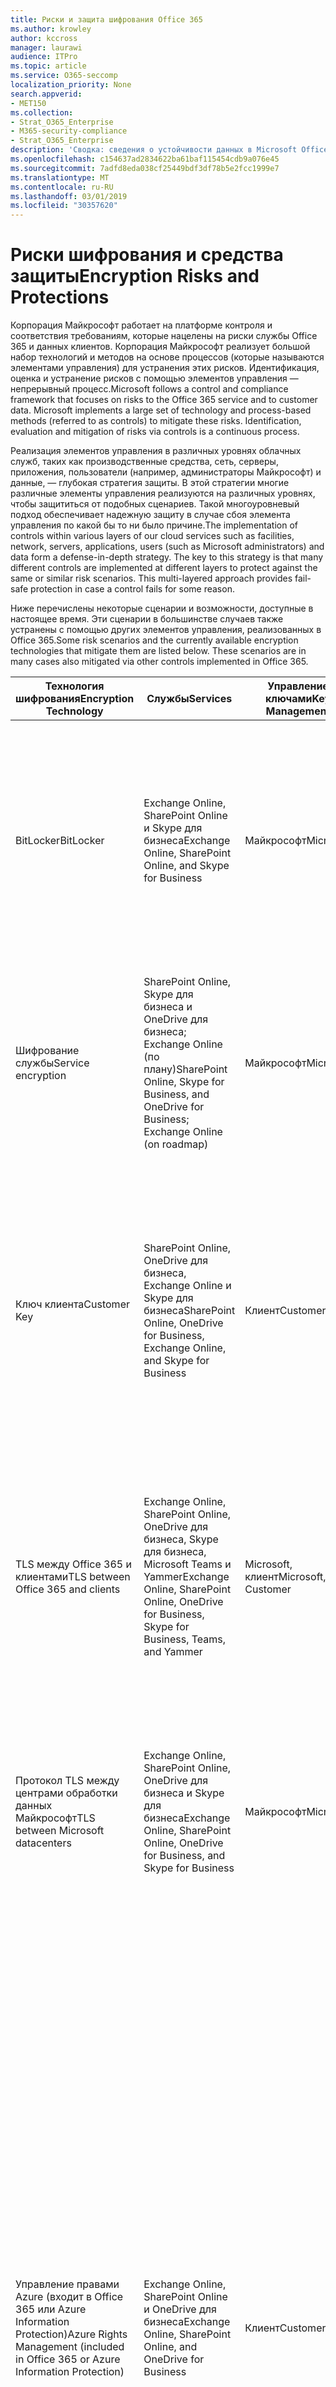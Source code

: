 ```yaml
---
title: Риски и защита шифрования Office 365
ms.author: krowley
author: kccross
manager: laurawi
audience: ITPro
ms.topic: article
ms.service: O365-seccomp
localization_priority: None
search.appverid:
- MET150
ms.collection:
- Strat_O365_Enterprise
- M365-security-compliance
- Strat_O365_Enterprise
description: 'Сводка: сведения о устойчивости данных в Microsoft Office 365.'
ms.openlocfilehash: c154637ad2834622ba61baf115454cdb9a076e45
ms.sourcegitcommit: 7adfd8eda038cf25449bdf3df78b5e2fcc1999e7
ms.translationtype: MT
ms.contentlocale: ru-RU
ms.lasthandoff: 03/01/2019
ms.locfileid: "30357620"
---
```

# <a name="encryption-risks-and-protections"></a><span data-ttu-id="d83dc-103">Риски шифрования и средства защиты</span><span class="sxs-lookup"><span data-stu-id="d83dc-103">Encryption Risks and Protections</span></span>

<span data-ttu-id="d83dc-p101">Корпорация Майкрософт работает на платформе контроля и соответствия требованиям, которые нацелены на риски службы Office 365 и данных клиентов. Корпорация Майкрософт реализует большой набор технологий и методов на основе процессов (которые называются элементами управления) для устранения этих рисков. Идентификация, оценка и устранение рисков с помощью элементов управления — непрерывный процесс.</span><span class="sxs-lookup"><span data-stu-id="d83dc-p101">Microsoft follows a control and compliance framework that focuses on risks to the Office 365 service and to customer data. Microsoft implements a large set of technology and process-based methods (referred to as controls) to mitigate these risks. Identification, evaluation and mitigation of risks via controls is a continuous process.</span></span> 

<span data-ttu-id="d83dc-p102">Реализация элементов управления в различных уровнях облачных служб, таких как производственные средства, сеть, серверы, приложения, пользователи (например, администраторы Майкрософт) и данные, — глубокая стратегия защиты. В этой стратегии многие различные элементы управления реализуются на различных уровнях, чтобы защититься от подобных сценариев. Такой многоуровневый подход обеспечивает надежную защиту в случае сбоя элемента управления по какой бы то ни было причине.</span><span class="sxs-lookup"><span data-stu-id="d83dc-p102">The implementation of controls within various layers of our cloud services such as facilities, network, servers, applications, users (such as Microsoft administrators) and data form a defense-in-depth strategy. The key to this strategy is that many different controls are implemented at different layers to protect against the same or similar risk scenarios. This multi-layered approach provides fail-safe protection in case a control fails for some reason.</span></span>

<span data-ttu-id="d83dc-p103">Ниже перечислены некоторые сценарии и возможности, доступные в настоящее время. Эти сценарии в большинстве случаев также устранены с помощью других элементов управления, реализованных в Office 365.</span><span class="sxs-lookup"><span data-stu-id="d83dc-p103">Some risk scenarios and the currently available encryption technologies that mitigate them are listed below. These scenarios are in many cases also mitigated via other controls implemented in Office 365.</span></span>

| <span data-ttu-id="d83dc-112">Технология шифрования</span><span class="sxs-lookup"><span data-stu-id="d83dc-112">Encryption Technology</span></span> | <span data-ttu-id="d83dc-113">Службы</span><span class="sxs-lookup"><span data-stu-id="d83dc-113">Services</span></span> | <span data-ttu-id="d83dc-114">Управление ключами</span><span class="sxs-lookup"><span data-stu-id="d83dc-114">Key Management</span></span> | <span data-ttu-id="d83dc-115">Сценарий риска</span><span class="sxs-lookup"><span data-stu-id="d83dc-115">Risk Scenario</span></span> | <span data-ttu-id="d83dc-116">Значение</span><span class="sxs-lookup"><span data-stu-id="d83dc-116">Value</span></span> |
|----------------------------------------------------------------------------------|--------------------------------------------------------------------------------------------------|---------------------|------------------------------------------------------------------------------------------------------------------------------------------|---------------------------------------------------------------------------------------------------------------------------------------------------------------------------------------------------------------------------------------------------------------------------------------------------------------------------------------------------------------------------------------------------------------------------------|
| <span data-ttu-id="d83dc-117">BitLocker</span><span class="sxs-lookup"><span data-stu-id="d83dc-117">BitLocker</span></span> | <span data-ttu-id="d83dc-118">Exchange Online, SharePoint Online и Skype для бизнеса</span><span class="sxs-lookup"><span data-stu-id="d83dc-118">Exchange Online, SharePoint Online, and Skype for Business</span></span> | <span data-ttu-id="d83dc-119">Майкрософт</span><span class="sxs-lookup"><span data-stu-id="d83dc-119">Microsoft</span></span> | <span data-ttu-id="d83dc-120">Диски или серверы в Office 365 украдены или некорректно перезапускаются.</span><span class="sxs-lookup"><span data-stu-id="d83dc-120">Disks or servers in Office 365 are stolen or improperly recycled.</span></span> | <span data-ttu-id="d83dc-121">BitLocker обеспечивает небезопасный подход для защиты от потери данных из-за кражи или неправильного перезапуска оборудования (сервера или диска).</span><span class="sxs-lookup"><span data-stu-id="d83dc-121">BitLocker provides a fail-safe approach to protect against loss of data due to stolen or improperly recycled hardware (server/disk).</span></span> |
| <span data-ttu-id="d83dc-122">Шифрование службы</span><span class="sxs-lookup"><span data-stu-id="d83dc-122">Service encryption</span></span> | <span data-ttu-id="d83dc-123">SharePoint Online, Skype для бизнеса и OneDrive для бизнеса; Exchange Online (по плану)</span><span class="sxs-lookup"><span data-stu-id="d83dc-123">SharePoint Online, Skype for Business, and OneDrive for Business; Exchange Online (on roadmap)</span></span> | <span data-ttu-id="d83dc-124">Майкрософт</span><span class="sxs-lookup"><span data-stu-id="d83dc-124">Microsoft</span></span> | <span data-ttu-id="d83dc-125">Внутренний или внешний хакер пытается получить доступ к отдельным файлам или данным в виде большого двоичного объекта.</span><span class="sxs-lookup"><span data-stu-id="d83dc-125">Internal or external hacker tries to access individual files/data as a blob.</span></span> | <span data-ttu-id="d83dc-p104">Зашифрованные данные невозможно расшифровать без доступа к ключам. Помогает снизить риск доступа хакеров к данным.</span><span class="sxs-lookup"><span data-stu-id="d83dc-p104">The encrypted data cannot be decrypted without access to keys. Helps to mitigate risk of a hacker accessing data.</span></span> |
| <span data-ttu-id="d83dc-128">Ключ клиента</span><span class="sxs-lookup"><span data-stu-id="d83dc-128">Customer Key</span></span> | <span data-ttu-id="d83dc-129">SharePoint Online, OneDrive для бизнеса, Exchange Online и Skype для бизнеса</span><span class="sxs-lookup"><span data-stu-id="d83dc-129">SharePoint Online, OneDrive for Business, Exchange Online, and Skype for Business</span></span> | <span data-ttu-id="d83dc-130">Клиент</span><span class="sxs-lookup"><span data-stu-id="d83dc-130">Customer</span></span> | <span data-ttu-id="d83dc-131">Н/Д (Эта функция разработана как функция соответствия требованиям, а не по снижению риска).</span><span class="sxs-lookup"><span data-stu-id="d83dc-131">N/A (This feature is designed as a compliance feature; not as a mitigation for any risk.)</span></span> | <span data-ttu-id="d83dc-132">Помогает клиентам соблюдать внутренние обязательства по обеспечению соответствия требованиям и возможность покинуть службу Office 365 и отозвать доступ Майкрософт к данным</span><span class="sxs-lookup"><span data-stu-id="d83dc-132">Helps customers meet internal regulation and compliance obligations, and the ability to leave the Office 365 service and revoke Microsoft’s access to data</span></span> |
| <span data-ttu-id="d83dc-133">TLS между Office 365 и клиентами</span><span class="sxs-lookup"><span data-stu-id="d83dc-133">TLS between Office 365 and clients</span></span> | <span data-ttu-id="d83dc-134">Exchange Online, SharePoint Online, OneDrive для бизнеса, Skype для бизнеса, Microsoft Teams и Yammer</span><span class="sxs-lookup"><span data-stu-id="d83dc-134">Exchange Online, SharePoint Online, OneDrive for Business, Skype for Business, Teams, and Yammer</span></span> | <span data-ttu-id="d83dc-135">Microsoft, клиент</span><span class="sxs-lookup"><span data-stu-id="d83dc-135">Microsoft, Customer</span></span> | <span data-ttu-id="d83dc-136">Атака "злоумышленник в середине" или другой другой способ, чтобы коснуться между Office 365 и клиентскими компьютерами через Интернет.</span><span class="sxs-lookup"><span data-stu-id="d83dc-136">Man-in-the-middle or other attack to tap the data flow between Office 365 and client computers over Internet.</span></span> | <span data-ttu-id="d83dc-137">Эта реализация предоставляет значения как для Майкрософт, так и для клиентов и гарантирует целостность данных при их перенаправлении между Office 365 и клиентом.</span><span class="sxs-lookup"><span data-stu-id="d83dc-137">This implementation provides value to both Microsoft and customers and assures data integrity as it flows between Office 365 and the client.</span></span> |
| <span data-ttu-id="d83dc-138">Протокол TLS между центрами обработки данных Майкрософт</span><span class="sxs-lookup"><span data-stu-id="d83dc-138">TLS between Microsoft datacenters</span></span> | <span data-ttu-id="d83dc-139">Exchange Online, SharePoint Online, OneDrive для бизнеса и Skype для бизнеса</span><span class="sxs-lookup"><span data-stu-id="d83dc-139">Exchange Online, SharePoint Online, OneDrive for Business, and Skype for Business</span></span> | <span data-ttu-id="d83dc-140">Майкрософт</span><span class="sxs-lookup"><span data-stu-id="d83dc-140">Microsoft</span></span> | <span data-ttu-id="d83dc-141">Атака "злоумышленник в середине" или другой атака для касания клиентского данных между серверами Office 365, расположенными в разных центрах обработки данных Майкрософт.</span><span class="sxs-lookup"><span data-stu-id="d83dc-141">Man-in-the-middle or other attack to tap the customer data flow between Office 365 servers located in different Microsoft datacenters.</span></span> | <span data-ttu-id="d83dc-142">Эта реализация — еще один способ защиты данных от атак в центрах обработки данных Майкрософт.</span><span class="sxs-lookup"><span data-stu-id="d83dc-142">This implementation is another method to protect data against attacks between Microsoft datacenters.</span></span> |
| <span data-ttu-id="d83dc-143">Управление правами Azure (входит в Office 365 или Azure Information Protection)</span><span class="sxs-lookup"><span data-stu-id="d83dc-143">Azure Rights Management (included in Office 365 or Azure Information Protection)</span></span> | <span data-ttu-id="d83dc-144">Exchange Online, SharePoint Online и OneDrive для бизнеса</span><span class="sxs-lookup"><span data-stu-id="d83dc-144">Exchange Online, SharePoint Online, and OneDrive for Business</span></span> | <span data-ttu-id="d83dc-145">Клиент</span><span class="sxs-lookup"><span data-stu-id="d83dc-145">Customer</span></span> | <span data-ttu-id="d83dc-146">Данные попадают в руки человека, у которого нет доступа к данным.</span><span class="sxs-lookup"><span data-stu-id="d83dc-146">Data falls into the hands of a person who should not have access to the data.</span></span> | <span data-ttu-id="d83dc-p105">Azure Information Protection использует Azure RMS, которая предоставляет клиентам значения с помощью шифрования, удостоверений и политик авторизации для защиты файлов и электронной почты на нескольких устройствах. Служба Azure RMS предоставляет клиентам все сообщения электронной почты из Office 365, которые отвечают определенным условиям (то есть все сообщения электронной почты по определенному адресу), могут быть автоматически зашифрованы, прежде чем они будут отправлены другому получателю.</span><span class="sxs-lookup"><span data-stu-id="d83dc-p105">Azure Information Protection uses Azure RMS which provides value to customers by using encryption, identity, and authorization policies to help secure files and email across multiple devices. Azure RMS provides value to customers where all emails originating from Office 365 that match certain criteria (i.e., all emails to a certain address) can be automatically encrypted before they get sent to another recipient.</span></span> |
| <span data-ttu-id="d83dc-149">S/MIME</span><span class="sxs-lookup"><span data-stu-id="d83dc-149">S/MIME</span></span> | <span data-ttu-id="d83dc-150">Exchange Online</span><span class="sxs-lookup"><span data-stu-id="d83dc-150">Exchange Online</span></span> | <span data-ttu-id="d83dc-151">Клиент</span><span class="sxs-lookup"><span data-stu-id="d83dc-151">Customer</span></span> | <span data-ttu-id="d83dc-152">Электронная почта попадают в руки человека, который не является предполагаемым получателем.</span><span class="sxs-lookup"><span data-stu-id="d83dc-152">Email falls into the hands of a person who is not the intended recipient.</span></span> | <span data-ttu-id="d83dc-153">S/MIME обеспечивает значение клиентам, подтверждая, что электронная почта, зашифрованная с помощью S/MIME, может быть расшифрована только прямым получателем сообщения.</span><span class="sxs-lookup"><span data-stu-id="d83dc-153">S/MIME provides value to customers by assuring that email encrypted with S/MIME can only be decrypted by the direct recipient of the email.</span></span> |
| <span data-ttu-id="d83dc-154">Шифрование сообщений Office 365</span><span class="sxs-lookup"><span data-stu-id="d83dc-154">Office 365 Message Encryption</span></span> | <span data-ttu-id="d83dc-155">Exchange Online, SharePoint Online</span><span class="sxs-lookup"><span data-stu-id="d83dc-155">Exchange Online, SharePoint Online</span></span> | <span data-ttu-id="d83dc-156">Клиент</span><span class="sxs-lookup"><span data-stu-id="d83dc-156">Customer</span></span> | <span data-ttu-id="d83dc-157">Электронная почта, включая защищенные вложения, попадает в руки человека в Office 365 или за ее пределами, которые не являются предполагаемыми получателями электронной почты.</span><span class="sxs-lookup"><span data-stu-id="d83dc-157">Email, including protected attachments, falls in hands of a person either within or outside Office 365 who is not the intended recipient of the email.</span></span> | <span data-ttu-id="d83dc-158">OME предоставляет клиентам все сообщения электронной почты из Office 365, которые отвечают определенным условиям (то есть все сообщения электронной почты по определенному адресу) автоматически шифруются, прежде чем они будут отправлены другому внутреннему или внешнему получателю.</span><span class="sxs-lookup"><span data-stu-id="d83dc-158">OME provides value to customers where all emails originating from Office 365 that match certain criteria (i.e., all emails to a certain address) are automatically encrypted before they get sent to another internal or an external recipient.</span></span> |
| <span data-ttu-id="d83dc-159">SMTP-TLS с партнерской организацией</span><span class="sxs-lookup"><span data-stu-id="d83dc-159">SMTP TLS with partner organization</span></span> | <span data-ttu-id="d83dc-160">Exchange Online</span><span class="sxs-lookup"><span data-stu-id="d83dc-160">Exchange Online</span></span> | <span data-ttu-id="d83dc-161">Клиент</span><span class="sxs-lookup"><span data-stu-id="d83dc-161">Customer</span></span> | <span data-ttu-id="d83dc-162">Сообщение перехватывается с помощью посредника или другой атаки во время передачи из клиента Office 365 в другую партнерскую организацию.</span><span class="sxs-lookup"><span data-stu-id="d83dc-162">Email is intercepted via a man-in-the-middle or other attack while in transit from an Office 365 tenant to another partner organization.</span></span> | <span data-ttu-id="d83dc-163">Этот сценарий предоставляет клиенту сведения о том, что они могут отправлять и принимать все сообщения электронной почты между клиентом Office 365 и Организацией электронной почты их партнеров в зашифрованном канале SMTP.</span><span class="sxs-lookup"><span data-stu-id="d83dc-163">This scenario provides value to the customer such that they can send/receive all emails between their Office 365 tenant and their partner’s email organization inside an encrypted SMTP channel.</span></span> |

## <a name="encryption-technologies-available-in-office-365-multi-tenant-environments"></a><span data-ttu-id="d83dc-164">Технологии шифрования, доступные в средах Office 365 с несколькими клиентами</span><span class="sxs-lookup"><span data-stu-id="d83dc-164">Encryption technologies available in Office 365 multi-tenant environments</span></span>

| <span data-ttu-id="d83dc-165">Технология шифрования</span><span class="sxs-lookup"><span data-stu-id="d83dc-165">Encryption Technology</span></span> | <span data-ttu-id="d83dc-166">Реализовано</span><span class="sxs-lookup"><span data-stu-id="d83dc-166">Implemented by</span></span> | <span data-ttu-id="d83dc-167">Алгоритм и сила обмена ключами</span><span class="sxs-lookup"><span data-stu-id="d83dc-167">Key Exchange Algorithm and Strength</span></span> | <span data-ttu-id="d83dc-168">Управление ключами \*</span><span class="sxs-lookup"><span data-stu-id="d83dc-168">Key Management\*</span></span> | <span data-ttu-id="d83dc-169">FIPS 140-2 Проверено</span><span class="sxs-lookup"><span data-stu-id="d83dc-169">FIPS 140-2 Validated</span></span> |
|----------------------------------------------------------------------------------|-------------------------|------------------------------------------------------------------------------------------------------------------------------------------------------------------------------------|--------------------------------------------------------------------------------------------------------------------------------------------------------------------------------------------------------------------------------------------------------------------------------------------------------------------------------------------------------------------------------------------------------------------------------------------------------------------------------------------------------------------------------------------------------------------------------------------------------------------------------------------------------------------------------------------------------------------------------------------------------------------------------------------------------------------------------------------------------------------------------------------------------------|-----------------------------------------------------------------------|
| <span data-ttu-id="d83dc-170">BitLocker</span><span class="sxs-lookup"><span data-stu-id="d83dc-170">BitLocker</span></span> | <span data-ttu-id="d83dc-171">Exchange Online</span><span class="sxs-lookup"><span data-stu-id="d83dc-171">Exchange Online</span></span> | <span data-ttu-id="d83dc-172">AES 128 — бит +</span><span class="sxs-lookup"><span data-stu-id="d83dc-172">AES 128-bit+</span></span> | <span data-ttu-id="d83dc-p106">Внешний ключ AES хранится в безопасном и в реестре сервера Exchange. Секретный ключ Safe — это защищенный репозиторий, для доступа к которому требуется высокоуровневое повышение прав и разрешений. Доступ можно запрашивать и утверждать только с помощью внутреннего средства, называемого защищенным хранилищем. Внешний ключ AES также хранится в доверенном платформенном модуле на сервере. Числовой пароль из 48-цифр хранится в Active Directory и защищен защищенным хранилищем.</span><span class="sxs-lookup"><span data-stu-id="d83dc-p106">AES external key is stored in a Secret Safe and in the registry of the Exchange server. The Secret Safe is a secured repository that requires high-level elevation and approvals to access. Access can be requested and approved only by using an internal tool called Lockbox. The AES external key is also stored in the Trusted Platform Module in the server. A 48-digit numerical password is stored in Active Directory and protected by Lockbox.</span></span> | <span data-ttu-id="d83dc-178">Да, для серверов, использующих AES 256 — бит \* \*.</span><span class="sxs-lookup"><span data-stu-id="d83dc-178">Yes, for servers that use AES 256-bit\*\*</span></span> |
|  | <span data-ttu-id="d83dc-179">SharePoint Online;</span><span class="sxs-lookup"><span data-stu-id="d83dc-179">SharePoint Online</span></span> | <span data-ttu-id="d83dc-180">AES 256 — бит</span><span class="sxs-lookup"><span data-stu-id="d83dc-180">AES 256-bit</span></span> | <span data-ttu-id="d83dc-p107">Внешний ключ AES хранится в безопасном секрете. Секретный ключ Safe — это защищенный репозиторий, для доступа к которому требуется высокоуровневое повышение прав и разрешений. Доступ можно запрашивать и утверждать только с помощью внутреннего средства, называемого защищенным хранилищем. Внешний ключ AES также хранится в доверенном платформенном модуле на сервере. Числовой пароль из 48-цифр хранится в Active Directory и защищен защищенным хранилищем.</span><span class="sxs-lookup"><span data-stu-id="d83dc-p107">AES external key is stored in a Secret Safe. The Secret Safe is a secured repository that requires high-level elevation and approvals to access. Access can be requested and approved only by using an internal tool called Lockbox. The AES external key is also stored in the Trusted Platform Module in the server. A 48-digit numerical password is stored in Active Directory and protected by Lockbox.</span></span> | <span data-ttu-id="d83dc-186">Да</span><span class="sxs-lookup"><span data-stu-id="d83dc-186">Yes</span></span> |
|  | <span data-ttu-id="d83dc-187">Skype для бизнеса</span><span class="sxs-lookup"><span data-stu-id="d83dc-187">Skype for Business</span></span> | <span data-ttu-id="d83dc-188">AES 256 — бит</span><span class="sxs-lookup"><span data-stu-id="d83dc-188">AES 256-bit</span></span> | <span data-ttu-id="d83dc-p108">Внешний ключ AES хранится в безопасном секрете. Секретный ключ Safe — это защищенный репозиторий, для доступа к которому требуется высокоуровневое повышение прав и разрешений. Доступ можно запрашивать и утверждать только с помощью внутреннего средства, называемого защищенным хранилищем. Внешний ключ AES также хранится в доверенном платформенном модуле на сервере. Числовой пароль из 48-цифр хранится в Active Directory и защищен защищенным хранилищем.</span><span class="sxs-lookup"><span data-stu-id="d83dc-p108">AES external key is stored in a Secret Safe. The Secret Safe is a secured repository that requires high-level elevation and approvals to access. Access can be requested and approved only by using an internal tool called Lockbox. The AES external key is also stored in the Trusted Platform Module in the server. A 48-digit numerical password is stored in Active Directory and protected by Lockbox.</span></span> | <span data-ttu-id="d83dc-194">Да</span><span class="sxs-lookup"><span data-stu-id="d83dc-194">Yes</span></span> |
| <span data-ttu-id="d83dc-195">Шифрование службы</span><span class="sxs-lookup"><span data-stu-id="d83dc-195">Service Encryption</span></span> | <span data-ttu-id="d83dc-196">SharePoint Online;</span><span class="sxs-lookup"><span data-stu-id="d83dc-196">SharePoint Online</span></span> | <span data-ttu-id="d83dc-197">AES 256 — бит</span><span class="sxs-lookup"><span data-stu-id="d83dc-197">AES 256-bit</span></span> | <span data-ttu-id="d83dc-p109">Ключи, используемые для шифрования больших двоичных объектов, хранятся в базе данных контента SharePoint Online. Базы данных контента SharePoint Online защищены элементами управления доступом к базам данных и шифрованием на REST. Шифрование выполняется с помощью TDE в базе данных SQL Azure. Эти секреты относятся к уровню обслуживания для SharePoint Online, а не на уровне клиента. Эти секреты (иногда называемые главными ключами) хранятся в отдельном безопасном репозитории, который называется хранилищем ключей. TDE обеспечивает безопасность как для активной базы данных, так и для резервных копий базы данных и журналов транзакций. Когда клиенты предоставляют дополнительный ключ, ключ клиента хранится в Azure Key Vault, а служба использует ключ для шифрования ключа клиента, который используется для шифрования ключа сайта, который затем используется для шифрования ключей уровня файлов. По сути, новая иерархия ключей представлена, когда клиент предоставляет ключ.</span><span class="sxs-lookup"><span data-stu-id="d83dc-p109">The keys used to encrypt the blobs are stored in the SharePoint Online Content Database. The SharePoint Online Content Databases is protected by database access controls and encryption at rest. Encryption is performed using TDE in Azure SQL Database. These secrets are at the service level for SharePoint Online, not at the tenant level. These secrets (sometimes referred to as the master keys) are stored in a separate secure repository called the Key Store. TDE provides security at rest for both the active database and the database backups and transaction logs. When customers provide the optional key, the customer key is stored in Azure Key Vault, and the service uses the key to encrypt a tenant key, which is used to encrypt a site key, which is then used to encrypt the file level keys. Essentially, a new key hierarchy is introduced when the customer provides a key.</span></span> | <span data-ttu-id="d83dc-206">Да</span><span class="sxs-lookup"><span data-stu-id="d83dc-206">Yes</span></span> |
|  | <span data-ttu-id="d83dc-207">Skype для бизнеса</span><span class="sxs-lookup"><span data-stu-id="d83dc-207">Skype for Business</span></span> | <span data-ttu-id="d83dc-208">AES 256 — бит</span><span class="sxs-lookup"><span data-stu-id="d83dc-208">AES 256-bit</span></span> | <span data-ttu-id="d83dc-p110">Каждая часть данных шифруется с помощью другого случайно созданного ключа 256-bit. Ключ шифрования хранится в соответствующем XML-файле метаданных, который также шифруется главным ключом для каждой конференции. Главный ключ также создается случайным образом по одному разу для каждой конференции.</span><span class="sxs-lookup"><span data-stu-id="d83dc-p110">Each piece of data is encrypted using a different randomly generated 256-bit key. The encryption key is stored in a corresponding metadata XML file which is also encrypted by a per-conference master key. The master key is also randomly generated once per conference.</span></span> | <span data-ttu-id="d83dc-212">Да</span><span class="sxs-lookup"><span data-stu-id="d83dc-212">Yes</span></span> |
|  | <span data-ttu-id="d83dc-213">Exchange Online</span><span class="sxs-lookup"><span data-stu-id="d83dc-213">Exchange Online</span></span> | <span data-ttu-id="d83dc-214">AES 256 — бит</span><span class="sxs-lookup"><span data-stu-id="d83dc-214">AES 256-bit</span></span> | <span data-ttu-id="d83dc-215">Каждый почтовый ящик шифруется с помощью политики шифрования данных, которая использует ключи шифрования, управляемые корпорацией Майкрософт (в планах) или клиентом (при использовании ключа клиента).</span><span class="sxs-lookup"><span data-stu-id="d83dc-215">Each mailbox is encrypted using a data encryption policy that uses encryption keys controlled by Microsoft (on roadmap) or by the customer (when Customer Key is used).</span></span> | <span data-ttu-id="d83dc-216">Да</span><span class="sxs-lookup"><span data-stu-id="d83dc-216">Yes</span></span> |
| <span data-ttu-id="d83dc-217">TLS между Office 365 и клиентами и партнерами</span><span class="sxs-lookup"><span data-stu-id="d83dc-217">TLS between Office 365 and clients/partners</span></span> | <span data-ttu-id="d83dc-218">Exchange Online</span><span class="sxs-lookup"><span data-stu-id="d83dc-218">Exchange Online</span></span> | [<span data-ttu-id="d83dc-219">Уступающей TLS с поддержкой нескольких комплектов шифров</span><span class="sxs-lookup"><span data-stu-id="d83dc-219">Opportunistic TLS supporting multiple cipher suites</span></span>](https://technet.microsoft.com/en-us/library/mt163898.aspx) | <span data-ttu-id="d83dc-220">Сертификат TLS для Exchange Online (outlook.office.com) — это 2048-разрядный сертификат SHA256RSA, выданный Балтимор Цибертруст root.</span><span class="sxs-lookup"><span data-stu-id="d83dc-220">The TLS certificate for Exchange Online (outlook.office.com) is a 2048-bit SHA256RSA certificate issued by Baltimore CyberTrust Root.</span></span> <br> <br> <span data-ttu-id="d83dc-221">Корневой сертификат TLS для Exchange Online — это 2048-разрядный сертификат SHA1RSA, выданный Балтимор Цибертруст root.</span><span class="sxs-lookup"><span data-stu-id="d83dc-221">The TLS root certificate for Exchange Online is a 2048-bit SHA1RSA certificate issued by Baltimore CyberTrust Root.</span></span> | <span data-ttu-id="d83dc-222">Да, при использовании протокола TLS 1,2 с 256-разрядным уровнем шифрования</span><span class="sxs-lookup"><span data-stu-id="d83dc-222">Yes, when TLS 1.2 with 256-bit cipher strength is used</span></span> |
|  | <span data-ttu-id="d83dc-223">SharePoint Online;</span><span class="sxs-lookup"><span data-stu-id="d83dc-223">SharePoint Online</span></span> | <span data-ttu-id="d83dc-224">TLS 1,2 с AES 256</span><span class="sxs-lookup"><span data-stu-id="d83dc-224">TLS 1.2 with AES 256</span></span> <br> <br> [<span data-ttu-id="d83dc-225">Шифрование данных в OneDrive для бизнеса и SharePoint Online</span><span class="sxs-lookup"><span data-stu-id="d83dc-225">Data Encryption in OneDrive for Business and SharePoint Online</span></span>](https://technet.microsoft.com/en-us/library/dn905447.aspx) | <span data-ttu-id="d83dc-226">Сертификат TLS для SharePoint Online (\*. sharepoint.com) — это 2048-разрядный сертификат SHA256RSA, выданный Балтимор Цибертруст root.</span><span class="sxs-lookup"><span data-stu-id="d83dc-226">The TLS certificate for SharePoint Online (\*.sharepoint.com) is a 2048-bit SHA256RSA certificate issued by Baltimore CyberTrust Root.</span></span> <br> <br> <span data-ttu-id="d83dc-227">Корневой сертификат TLS для SharePoint Online — это 2048-разрядный сертификат SHA1RSA, выданный Балтимор Цибертруст root.</span><span class="sxs-lookup"><span data-stu-id="d83dc-227">The TLS root certificate for SharePoint Online is a 2048-bit SHA1RSA certificate issued by Baltimore CyberTrust Root.</span></span> | <span data-ttu-id="d83dc-228">Да</span><span class="sxs-lookup"><span data-stu-id="d83dc-228">Yes</span></span> |
|  | <span data-ttu-id="d83dc-229">Skype для бизнеса</span><span class="sxs-lookup"><span data-stu-id="d83dc-229">Skype for Business</span></span> | [<span data-ttu-id="d83dc-230">TLS для сеансов обмена данными SIP и PSOM</span><span class="sxs-lookup"><span data-stu-id="d83dc-230">TLS for SIP communications and PSOM data sharing sessions</span></span>](https://support.office.com/article/Set-up-your-network-for-Skype-for-Business-Online-d21f89b0-3afc-432e-b735-036b2432fdbf) | <span data-ttu-id="d83dc-231">Сертификат TLS для Skype для бизнеса (\*. lync.com) — это 2048-разрядный сертификат SHA256RSA, выданный Балтимор Цибертруст root.</span><span class="sxs-lookup"><span data-stu-id="d83dc-231">The TLS certificate for Skype for Business (\*.lync.com) is a 2048-bit SHA256RSA certificate issued by Baltimore CyberTrust Root.</span></span> <br> <br> <span data-ttu-id="d83dc-232">Корневой сертификат TLS для Skype для бизнеса — это 2048-разрядный сертификат SHA256RSA, выданный Балтимор Цибертруст root.</span><span class="sxs-lookup"><span data-stu-id="d83dc-232">The TLS root certificate for Skype for Business is a 2048-bit SHA256RSA certificate issued by Baltimore CyberTrust Root.</span></span> | <span data-ttu-id="d83dc-233">Да</span><span class="sxs-lookup"><span data-stu-id="d83dc-233">Yes</span></span> |
|  | <span data-ttu-id="d83dc-234">Microsoft Teams</span><span class="sxs-lookup"><span data-stu-id="d83dc-234">Microsoft Teams</span></span> | <span data-ttu-id="d83dc-235">TLS 1,2 с AES 256</span><span class="sxs-lookup"><span data-stu-id="d83dc-235">TLS 1.2 with AES 256</span></span> <br> <br> [<span data-ttu-id="d83dc-236">Часто задаваемые вопросы о Microsoft Teams — Справка для администраторов</span><span class="sxs-lookup"><span data-stu-id="d83dc-236">Frequently asked questions about Microsoft Teams – Admin Help</span></span>](https://docs.microsoft.com/MicrosoftTeams/teams-overview) | <span data-ttu-id="d83dc-237">Сертификат TLS для Microsoft Teams (teams.microsoft.com, edge.skype.com) — это 2048-разрядный сертификат SHA256RSA, выпущенный Балтимор Цибертруст root.</span><span class="sxs-lookup"><span data-stu-id="d83dc-237">The TLS certificate for Microsoft Teams (teams.microsoft.com, edge.skype.com) is a 2048-bit SHA256RSA certificate issued by Baltimore CyberTrust Root.</span></span> <br> <br> <span data-ttu-id="d83dc-238">Корневой сертификат TLS для Microsoft Teams — это 2048-разрядный сертификат SHA256RSA, выданный Балтимор Цибертруст root.</span><span class="sxs-lookup"><span data-stu-id="d83dc-238">The TLS root certificate for Microsoft Teams is a 2048-bit SHA256RSA certificate issued by Baltimore CyberTrust Root.</span></span> | <span data-ttu-id="d83dc-239">Да</span><span class="sxs-lookup"><span data-stu-id="d83dc-239">Yes</span></span> |
| <span data-ttu-id="d83dc-240">Протокол TLS между центрами обработки данных Майкрософт</span><span class="sxs-lookup"><span data-stu-id="d83dc-240">TLS between Microsoft datacenters</span></span> | <span data-ttu-id="d83dc-241">Все службы Office 365</span><span class="sxs-lookup"><span data-stu-id="d83dc-241">All Office 365 services</span></span> | <span data-ttu-id="d83dc-242">TLS 1,2 с AES 256</span><span class="sxs-lookup"><span data-stu-id="d83dc-242">TLS 1.2 with AES 256</span></span> <br> <br> <span data-ttu-id="d83dc-243">Безопасный трансПортный протокол в режиме реального времени (SRTP)</span><span class="sxs-lookup"><span data-stu-id="d83dc-243">Secure Real-time Transport Protocol (SRTP)</span></span> | <span data-ttu-id="d83dc-244">Майкрософт использует внутренний управляемый и развернутый центр сертификации для межсерверной связи между центрами обработки данных Майкрософт.</span><span class="sxs-lookup"><span data-stu-id="d83dc-244">Microsoft uses an internally managed and deployed certification authority for server-to-server communications between Microsoft datacenters.</span></span> | <span data-ttu-id="d83dc-245">Да</span><span class="sxs-lookup"><span data-stu-id="d83dc-245">Yes</span></span> |
| <span data-ttu-id="d83dc-246">Управление правами Azure (входит в Office 365 или Azure Information Protection)</span><span class="sxs-lookup"><span data-stu-id="d83dc-246">Azure Rights Management (included in Office 365 or Azure Information Protection)</span></span> | <span data-ttu-id="d83dc-247">Exchange Online</span><span class="sxs-lookup"><span data-stu-id="d83dc-247">Exchange Online</span></span> | <span data-ttu-id="d83dc-p111">Поддержка [режима шифрования 2](https://docs.microsoft.com/previous-versions/windows/it-pro/windows-server-2008-R2-and-2008/hh867439(v=ws.10)), обновленной и расширенной криптографической реализации RMS. Он поддерживает RSA 2048 для подписи и шифрования, а SHA-256 — хэш в подписи.</span><span class="sxs-lookup"><span data-stu-id="d83dc-p111">Supports [Cryptographic Mode 2](https://docs.microsoft.com/previous-versions/windows/it-pro/windows-server-2008-R2-and-2008/hh867439(v=ws.10)), an updated and enhanced RMS cryptographic implementation. It supports RSA 2048 for signature and encryption, and SHA-256 for hash in the signature.</span></span> | <span data-ttu-id="d83dc-250">[УправляетСя корпорациЕй Майкрософт](https://docs.microsoft.com/azure/information-protection/plan-implement-tenant-key).</span><span class="sxs-lookup"><span data-stu-id="d83dc-250">[Managed by Microsoft](https://docs.microsoft.com/azure/information-protection/plan-implement-tenant-key).</span></span> | <span data-ttu-id="d83dc-251">Да</span><span class="sxs-lookup"><span data-stu-id="d83dc-251">Yes</span></span> |
|  | <span data-ttu-id="d83dc-252">SharePoint Online</span><span class="sxs-lookup"><span data-stu-id="d83dc-252">SharePoint Online</span></span> | <span data-ttu-id="d83dc-p112">Поддержка [режима шифрования 2](https://docs.microsoft.com/previous-versions/windows/it-pro/windows-server-2008-R2-and-2008/hh867439(v=ws.10)), обновленной и расширенной криптографической реализации RMS. Он поддерживает RSA 2048 для подписи и шифрования, а также SHA – 256 для подписи.</span><span class="sxs-lookup"><span data-stu-id="d83dc-p112">Supports [Cryptographic Mode 2](https://docs.microsoft.com/previous-versions/windows/it-pro/windows-server-2008-R2-and-2008/hh867439(v=ws.10)), an updated and enhanced RMS cryptographic implementation. It supports RSA 2048 for signature and encryption, and SHA-256 for signature.</span></span> | <span data-ttu-id="d83dc-255">[УправляетСя корпорациЕй Майкрософт](https://docs.microsoft.com/azure/information-protection/plan-implement-tenant-key), то есть параметром по умолчанию; также</span><span class="sxs-lookup"><span data-stu-id="d83dc-255">[Managed by Microsoft](https://docs.microsoft.com/azure/information-protection/plan-implement-tenant-key), which is the default setting; or</span></span> <br> <br> <span data-ttu-id="d83dc-p113">Управляемый пользователем, который является альтернативой для ключей, управляемых корпорацией Майкрософт. Организация, имеющая управляемую ИТ подписку на Azure, может использовать БЙОК и заносить в журнал ее использование без дополнительной платы. Для получения дополнительных сведений ознакомьтесь со статьей [внедрение собственного ключа](https://docs.microsoft.com/azure/information-protection/plan-implement-tenant-key). В этой конфигурации Салес Хсмс используются для защиты ключей. Дополнительные сведения см. в статье [Салес хсмс и Azure RMS](http://www.thales-esecurity.com/msrms/cloud).</span><span class="sxs-lookup"><span data-stu-id="d83dc-p113">Customer-managed, which is an alternative to Microsoft-managed keys. Organization that have an IT-managed Azure subscription can use BYOK and log its usage at no extra charge. For more information, see [Implementing bring your own key](https://docs.microsoft.com/azure/information-protection/plan-implement-tenant-key). In this configuration, Thales HSMs are used to protect your keys. For more information, see [Thales HSMs and Azure RMS](http://www.thales-esecurity.com/msrms/cloud).</span></span> | <span data-ttu-id="d83dc-261">Да</span><span class="sxs-lookup"><span data-stu-id="d83dc-261">Yes</span></span> |
| <span data-ttu-id="d83dc-262">S/MIME</span><span class="sxs-lookup"><span data-stu-id="d83dc-262">S/MIME</span></span> | <span data-ttu-id="d83dc-263">Exchange Online</span><span class="sxs-lookup"><span data-stu-id="d83dc-263">Exchange Online</span></span> | <span data-ttu-id="d83dc-264">Стандартный синтаксис криптографических сообщений 1,5 (PKCS #7)</span><span class="sxs-lookup"><span data-stu-id="d83dc-264">Cryptographic Message Syntax Standard 1.5 (PKCS #7)</span></span> | <span data-ttu-id="d83dc-p114">Зависит от развернутой инфраструктуры открытых ключей, управляемой клиентами. Клиент выполняет Управление ключами, а у Microsoft никогда нет доступа к закрытым ключам, используемым для подписи и расшифровки.</span><span class="sxs-lookup"><span data-stu-id="d83dc-p114">Depends on the customer-managed public key infrastructure deployed. Key management is performed by the customer, and Microsoft never has access to the private keys used for signing and decryption.</span></span> | <span data-ttu-id="d83dc-267">Да, если настроено шифрование исходящих сообщений с помощью 3DES или AES256</span><span class="sxs-lookup"><span data-stu-id="d83dc-267">Yes, when configured to encrypt outgoing messages with 3DES or AES256</span></span> |
| <span data-ttu-id="d83dc-268">Шифрование сообщений Office 365</span><span class="sxs-lookup"><span data-stu-id="d83dc-268">Office 365 Message Encryption</span></span> | <span data-ttu-id="d83dc-269">Exchange Online</span><span class="sxs-lookup"><span data-stu-id="d83dc-269">Exchange Online</span></span> | <span data-ttu-id="d83dc-270">Аналогично Azure RMS ([режим шифрования 2](https://technet.microsoft.com/en-us/library/dn569290.aspx) — RSA 2048 для подписи и шифрования и SHA-256 для подписи)</span><span class="sxs-lookup"><span data-stu-id="d83dc-270">Same as Azure RMS ([Cryptographic Mode 2](https://technet.microsoft.com/en-us/library/dn569290.aspx) - RSA 2048 for signature and encryption, and SHA-256 for signature)</span></span> | <span data-ttu-id="d83dc-p115">В качестве инфраструктуры шифрования используется Azure Information Protection. Используемый способ шифрования зависит от того, где вы получаете ключи RMS, используемые для шифрования и расшифровки сообщений.</span><span class="sxs-lookup"><span data-stu-id="d83dc-p115">Uses Azure Information Protection as its encryption infrastructure. The encryption method used depends on where you obtain the RMS keys used to encrypt and decrypt messages.</span></span> | <span data-ttu-id="d83dc-273">Да</span><span class="sxs-lookup"><span data-stu-id="d83dc-273">Yes</span></span> |
| <span data-ttu-id="d83dc-274">SMTP-TLS с партнерской организацией</span><span class="sxs-lookup"><span data-stu-id="d83dc-274">SMTP TLS with partner organization</span></span> | <span data-ttu-id="d83dc-275">Exchange Online</span><span class="sxs-lookup"><span data-stu-id="d83dc-275">Exchange Online</span></span> | <span data-ttu-id="d83dc-276">TLS 1,2 с AES 256</span><span class="sxs-lookup"><span data-stu-id="d83dc-276">TLS 1.2 with AES 256</span></span> | <span data-ttu-id="d83dc-277">Сертификат TLS для Exchange Online (outlook.office.com) — это 2048-разрядный сертификат SHA256RSA, выданный Балтимор Цибертруст root.</span><span class="sxs-lookup"><span data-stu-id="d83dc-277">The TLS certificate for Exchange Online (outlook.office.com) is a 2048-bit SHA256RSA certificate issued by Baltimore CyberTrust Root.</span></span> <br> <br> <span data-ttu-id="d83dc-278">Корневой сертификат TLS для Exchange Online — это 2048-разрядный сертификат SHA1RSA, выданный Балтимор Цибертруст root.</span><span class="sxs-lookup"><span data-stu-id="d83dc-278">The TLS root certificate for Exchange Online is a 2048-bit SHA1RSA certificate issued by Baltimore CyberTrust Root.</span></span> | <span data-ttu-id="d83dc-279">Да, при использовании протокола TLS 1,2 с 256-разрядным уровнем шифрования</span><span class="sxs-lookup"><span data-stu-id="d83dc-279">Yes, when TLS 1.2 with 256-bit cipher strength is used</span></span> |

<span data-ttu-id="d83dc-280">\**Сертификаты TLS, указанные в этой таблице, предназначены для центров обработки данных (США); центры обработки данных, отличные от США, также используют сертификаты SHA256RSA 2048 — бит.*</span><span class="sxs-lookup"><span data-stu-id="d83dc-280">\**TLS certificates referenced in this table are for US datacenters; non-US datacenters also use 2048-bit SHA256RSA certificates.*</span></span>

<span data-ttu-id="d83dc-281">\*\**Большинство серверов в среде с несколькими клиентами Exchange Online развернуто с шифрованием AES 256-bit для BitLocker. Подаются серверы, использующие протокол AES 128 бит.*</span><span class="sxs-lookup"><span data-stu-id="d83dc-281">\*\**Most servers in the Exchange Online multi-tenant environment have been deployed with AES 256-bit encryption for BitLocker. Servers using AES 128-bit are being phased out.*</span></span>

## <a name="encryption-technologies-available-in-government-cloud-community-environments"></a><span data-ttu-id="d83dc-282">Технологии шифрования, доступные в средах облачных сообществ для государственных организаций</span><span class="sxs-lookup"><span data-stu-id="d83dc-282">Encryption technologies available in Government cloud community environments</span></span>

| <span data-ttu-id="d83dc-283">Технология шифрования</span><span class="sxs-lookup"><span data-stu-id="d83dc-283">Encryption Technology</span></span> | <span data-ttu-id="d83dc-284">Реализовано</span><span class="sxs-lookup"><span data-stu-id="d83dc-284">Implemented by</span></span> | <span data-ttu-id="d83dc-285">Алгоритм и сила обмена ключами</span><span class="sxs-lookup"><span data-stu-id="d83dc-285">Key Exchange Algorithm and Strength</span></span> | <span data-ttu-id="d83dc-286">Управление ключами \*</span><span class="sxs-lookup"><span data-stu-id="d83dc-286">Key Management\*</span></span> | <span data-ttu-id="d83dc-287">FIPS 140-2 Проверено</span><span class="sxs-lookup"><span data-stu-id="d83dc-287">FIPS 140-2 Validated</span></span> |
|---------------------------------------------|--------------------------------------------------------|------------------------------------------------------------------------------------------------------------------------------------------------------------------------------------|--------------------------------------------------------------------------------------------------------------------------------------------------------------------------------------------------------------------------------------------------------------------------------------------------------------------------------------------------------------------------------------------------------------------------------------------------------------------------------------------------------------------------------------------------------------------------------------------------------------------------------------------------------------------------------------------------------------------------------------------------------------------------------------------------------------------------------------------------------------------------------------------------------------|-------------------------------------------------------------------------|
| <span data-ttu-id="d83dc-288">BitLocker</span><span class="sxs-lookup"><span data-stu-id="d83dc-288">BitLocker</span></span> | <span data-ttu-id="d83dc-289">Exchange Online</span><span class="sxs-lookup"><span data-stu-id="d83dc-289">Exchange Online</span></span> | <span data-ttu-id="d83dc-290">AES 256 — бит</span><span class="sxs-lookup"><span data-stu-id="d83dc-290">AES 256-bit</span></span> | <span data-ttu-id="d83dc-p116">Внешний ключ AES хранится в безопасном и в реестре сервера Exchange. Секретный ключ Safe — это защищенный репозиторий, для доступа к которому требуется высокоуровневое повышение прав и разрешений. Доступ можно запрашивать и утверждать только с помощью внутреннего средства, называемого защищенным хранилищем. Внешний ключ AES также хранится в доверенном платформенном модуле на сервере. Числовой пароль из 48-цифр хранится в Active Directory и защищен защищенным хранилищем.</span><span class="sxs-lookup"><span data-stu-id="d83dc-p116">AES external key is stored in a Secret Safe and in the registry of the Exchange server. The Secret Safe is a secured repository that requires high-level elevation and approvals to access. Access can be requested and approved only by using an internal tool called Lockbox. The AES external key is also stored in the Trusted Platform Module in the server. A 48-digit numerical password is stored in Active Directory and protected by Lockbox.</span></span> | <span data-ttu-id="d83dc-296">Да</span><span class="sxs-lookup"><span data-stu-id="d83dc-296">Yes</span></span> |
|  | <span data-ttu-id="d83dc-297">SharePoint Online</span><span class="sxs-lookup"><span data-stu-id="d83dc-297">SharePoint Online</span></span> | <span data-ttu-id="d83dc-298">AES 256 — бит</span><span class="sxs-lookup"><span data-stu-id="d83dc-298">AES 256-bit</span></span> | <span data-ttu-id="d83dc-p117">Внешний ключ AES хранится в безопасном секрете. Секретный ключ Safe — это защищенный репозиторий, для доступа к которому требуется высокоуровневое повышение прав и разрешений. Доступ можно запрашивать и утверждать только с помощью внутреннего средства, называемого защищенным хранилищем. Внешний ключ AES также хранится в доверенном платформенном модуле на сервере. Числовой пароль из 48-цифр хранится в Active Directory и защищен защищенным хранилищем.</span><span class="sxs-lookup"><span data-stu-id="d83dc-p117">AES external key is stored in a Secret Safe. The Secret Safe is a secured repository that requires high-level elevation and approvals to access. Access can be requested and approved only by using an internal tool called Lockbox. The AES external key is also stored in the Trusted Platform Module in the server. A 48-digit numerical password is stored in Active Directory and protected by Lockbox.</span></span> | <span data-ttu-id="d83dc-304">Да</span><span class="sxs-lookup"><span data-stu-id="d83dc-304">Yes</span></span> |
|  | <span data-ttu-id="d83dc-305">Skype для бизнеса</span><span class="sxs-lookup"><span data-stu-id="d83dc-305">Skype for Business</span></span> | <span data-ttu-id="d83dc-306">AES 256 — бит</span><span class="sxs-lookup"><span data-stu-id="d83dc-306">AES 256-bit</span></span> | <span data-ttu-id="d83dc-p118">Внешний ключ AES хранится в безопасном секрете. Секретный ключ Safe — это защищенный репозиторий, для доступа к которому требуется высокоуровневое повышение прав и разрешений. Доступ можно запрашивать и утверждать только с помощью внутреннего средства, называемого защищенным хранилищем. Внешний ключ AES также хранится в доверенном платформенном модуле на сервере. Числовой пароль из 48-цифр хранится в Active Directory и защищен защищенным хранилищем.</span><span class="sxs-lookup"><span data-stu-id="d83dc-p118">AES external key is stored in a Secret Safe. The Secret Safe is a secured repository that requires high-level elevation and approvals to access. Access can be requested and approved only by using an internal tool called Lockbox. The AES external key is also stored in the Trusted Platform Module in the server. A 48-digit numerical password is stored in Active Directory and protected by Lockbox.</span></span> | <span data-ttu-id="d83dc-312">Да</span><span class="sxs-lookup"><span data-stu-id="d83dc-312">Yes</span></span> |
| <span data-ttu-id="d83dc-313">Шифрование службы</span><span class="sxs-lookup"><span data-stu-id="d83dc-313">Service Encryption</span></span> | <span data-ttu-id="d83dc-314">SharePoint Online;</span><span class="sxs-lookup"><span data-stu-id="d83dc-314">SharePoint Online</span></span> | <span data-ttu-id="d83dc-315">AES 256 — бит</span><span class="sxs-lookup"><span data-stu-id="d83dc-315">AES 256-bit</span></span> | <span data-ttu-id="d83dc-p119">Ключи, используемые для шифрования больших двоичных объектов, хранятся в базе данных контента SharePoint Online. Базы данных контента SharePoint Online защищены элементами управления доступом к базам данных и шифрованием на REST. Шифрование выполняется с помощью TDE в базе данных SQL Azure. Эти секреты относятся к уровню обслуживания для SharePoint Online, а не на уровне клиента. Эти секреты (иногда называемые главными ключами) хранятся в отдельном безопасном репозитории, который называется хранилищем ключей. TDE обеспечивает безопасность как для активной базы данных, так и для резервных копий базы данных и журналов транзакций. Когда клиенты предоставляют дополнительный ключ, ключ клиента хранится в Azure Key Vault, а служба использует ключ для шифрования ключа клиента, который используется для шифрования ключа сайта, который затем используется для шифрования ключей уровня файлов. По сути, новая иерархия ключей представлена, когда клиент предоставляет ключ.</span><span class="sxs-lookup"><span data-stu-id="d83dc-p119">The keys used to encrypt the blobs are stored in the SharePoint Online Content Database. The SharePoint Online Content Databases is protected by database access controls and encryption at rest. Encryption is performed using TDE in Azure SQL Database. These secrets are at the service level for SharePoint Online, not at the tenant level. These secrets (sometimes referred to as the master keys) are stored in a separate secure repository called the Key Store. TDE provides security at rest for both the active database and the database backups and transaction logs. When customers provide the optional key, the Customer Key is stored in Azure Key Vault, and the service uses the key to encrypt a tenant key, which is used to encrypt a site key, which is then used to encrypt the file level keys. Essentially, a new key hierarchy is introduced when the customer provides a key.</span></span> | <span data-ttu-id="d83dc-324">Да</span><span class="sxs-lookup"><span data-stu-id="d83dc-324">Yes</span></span> |
|  | <span data-ttu-id="d83dc-325">Skype для бизнеса</span><span class="sxs-lookup"><span data-stu-id="d83dc-325">Skype for Business</span></span> | <span data-ttu-id="d83dc-326">AES 256 — бит</span><span class="sxs-lookup"><span data-stu-id="d83dc-326">AES 256-bit</span></span> | <span data-ttu-id="d83dc-p120">Каждая часть данных шифруется с помощью другого случайно созданного ключа 256-bit. Ключ шифрования хранится в соответствующем XML-файле метаданных, который также шифруется главным ключом для каждой конференции. Главный ключ также создается случайным образом по одному разу для каждой конференции.</span><span class="sxs-lookup"><span data-stu-id="d83dc-p120">Each piece of data is encrypted using a different randomly generated 256-bit key. The encryption key is stored in a corresponding metadata XML file which is also encrypted by a per-conference master key. The master key is also randomly generated once per conference.</span></span> | <span data-ttu-id="d83dc-330">Да</span><span class="sxs-lookup"><span data-stu-id="d83dc-330">Yes</span></span> |
|  | <span data-ttu-id="d83dc-331">Exchange Online</span><span class="sxs-lookup"><span data-stu-id="d83dc-331">Exchange Online</span></span> | <span data-ttu-id="d83dc-332">AES 256 — бит</span><span class="sxs-lookup"><span data-stu-id="d83dc-332">AES 256-bit</span></span> | <span data-ttu-id="d83dc-333">Каждый почтовый ящик шифруется с помощью политики шифрования данных, которая использует ключи шифрования, управляемые корпорацией Майкрософт или клиентом (при использовании ключа клиента).</span><span class="sxs-lookup"><span data-stu-id="d83dc-333">Each mailbox is encrypted using a data encryption policy that uses encryption keys controlled by Microsoft or by the customer (when Customer Key is used).</span></span> | <span data-ttu-id="d83dc-334">Да</span><span class="sxs-lookup"><span data-stu-id="d83dc-334">Yes</span></span> |
| <span data-ttu-id="d83dc-335">TLS между Office 365 и клиентами и партнерами</span><span class="sxs-lookup"><span data-stu-id="d83dc-335">TLS between Office 365 and clients/partners</span></span> | <span data-ttu-id="d83dc-336">Exchange Online</span><span class="sxs-lookup"><span data-stu-id="d83dc-336">Exchange Online</span></span> | [<span data-ttu-id="d83dc-337">Уступающей TLS с поддержкой нескольких комплектов шифров</span><span class="sxs-lookup"><span data-stu-id="d83dc-337">Opportunistic TLS supporting multiple cipher suites</span></span>](https://technet.microsoft.com/en-us/library/mt163898.aspx) | <span data-ttu-id="d83dc-338">Сертификат TLS для Exchange Online (outlook.office.com) — это 2048-разрядный сертификат SHA256RSA, выданный Балтимор Цибертруст root.</span><span class="sxs-lookup"><span data-stu-id="d83dc-338">The TLS certificate for Exchange Online (outlook.office.com) is a 2048-bit SHA256RSA certificate issued by Baltimore CyberTrust Root.</span></span> <br> <br> <span data-ttu-id="d83dc-339">Корневой сертификат TLS для Exchange Online — это 2048-разрядный сертификат SHA1RSA, выданный Балтимор Цибертруст root.</span><span class="sxs-lookup"><span data-stu-id="d83dc-339">The TLS root certificate for Exchange Online is a 2048-bit SHA1RSA certificate issued by Baltimore CyberTrust Root.</span></span> | <span data-ttu-id="d83dc-340">Да, при использовании протокола TLS 1,2 с 256-разрядным уровнем шифрования</span><span class="sxs-lookup"><span data-stu-id="d83dc-340">Yes, when TLS 1.2 with 256-bit cipher strength is used</span></span> |
|  | <span data-ttu-id="d83dc-341">SharePoint Online;</span><span class="sxs-lookup"><span data-stu-id="d83dc-341">SharePoint Online</span></span> | <span data-ttu-id="d83dc-342">TLS 1,2 с AES 256</span><span class="sxs-lookup"><span data-stu-id="d83dc-342">TLS 1.2 with AES 256</span></span> | <span data-ttu-id="d83dc-343">Сертификат TLS для SharePoint Online (\*. sharepoint.com) — это 2048-разрядный сертификат SHA256RSA, выданный Балтимор Цибертруст root.</span><span class="sxs-lookup"><span data-stu-id="d83dc-343">The TLS certificate for SharePoint Online (\*.sharepoint.com) is a 2048-bit SHA256RSA certificate issued by Baltimore CyberTrust Root.</span></span> <br> <br> <span data-ttu-id="d83dc-344">Корневой сертификат TLS для SharePoint Online — это 2048-разрядный сертификат SHA1RSA, выданный Балтимор Цибертруст root.</span><span class="sxs-lookup"><span data-stu-id="d83dc-344">The TLS root certificate for SharePoint Online is a 2048-bit SHA1RSA certificate issued by Baltimore CyberTrust Root.</span></span> | <span data-ttu-id="d83dc-345">Да</span><span class="sxs-lookup"><span data-stu-id="d83dc-345">Yes</span></span> |
|  | <span data-ttu-id="d83dc-346">Skype для бизнеса</span><span class="sxs-lookup"><span data-stu-id="d83dc-346">Skype for Business</span></span> | <span data-ttu-id="d83dc-347">TLS для сеансов обмена данными SIP и PSOM</span><span class="sxs-lookup"><span data-stu-id="d83dc-347">TLS for SIP communications and PSOM data sharing sessions</span></span> | <span data-ttu-id="d83dc-348">Сертификат TLS для Skype для бизнеса (\*. lync.com) — это 2048-разрядный сертификат SHA256RSA, выданный Балтимор Цибертруст root.</span><span class="sxs-lookup"><span data-stu-id="d83dc-348">The TLS certificate for Skype for Business (\*.lync.com) is a 2048-bit SHA256RSA certificate issued by Baltimore CyberTrust Root.</span></span> <br> <br> <span data-ttu-id="d83dc-349">Корневой сертификат TLS для Skype для бизнеса — это 2048-разрядный сертификат SHA256RSA, выданный Балтимор Цибертруст root.</span><span class="sxs-lookup"><span data-stu-id="d83dc-349">The TLS root certificate for Skype for Business is a 2048-bit SHA256RSA certificate issued by Baltimore CyberTrust Root.</span></span> | <span data-ttu-id="d83dc-350">Да</span><span class="sxs-lookup"><span data-stu-id="d83dc-350">Yes</span></span> |
|  | <span data-ttu-id="d83dc-351">Microsoft Teams</span><span class="sxs-lookup"><span data-stu-id="d83dc-351">Microsoft Teams</span></span> | [<span data-ttu-id="d83dc-352">Часто задаваемые вопросы о Microsoft Teams — Справка для администраторов</span><span class="sxs-lookup"><span data-stu-id="d83dc-352">Frequently asked questions about Microsoft Teams – Admin Help</span></span>](https://docs.microsoft.com/MicrosoftTeams/teams-overview) | <span data-ttu-id="d83dc-353">Сертификат TLS для Microsoft Teams (teams.microsoft.com; edge.skype.com) — это 2048-разрядный сертификат SHA256RSA, выпущенный Балтимор Цибертруст root.</span><span class="sxs-lookup"><span data-stu-id="d83dc-353">The TLS certificate for Microsoft Teams (teams.microsoft.com; edge.skype.com) is a 2048-bit SHA256RSA certificate issued by Baltimore CyberTrust Root.</span></span> <br> <br> <span data-ttu-id="d83dc-354">Корневой сертификат TLS для Microsoft Teams — это 2048-разрядный сертификат SHA256RSA, выданный Балтимор Цибертруст root.</span><span class="sxs-lookup"><span data-stu-id="d83dc-354">The TLS root certificate for Microsoft Teams is a 2048-bit SHA256RSA certificate issued by Baltimore CyberTrust Root.</span></span> | <span data-ttu-id="d83dc-355">Да</span><span class="sxs-lookup"><span data-stu-id="d83dc-355">Yes</span></span> |
| <span data-ttu-id="d83dc-356">Протокол TLS между центрами обработки данных Майкрософт</span><span class="sxs-lookup"><span data-stu-id="d83dc-356">TLS between Microsoft datacenters</span></span> | <span data-ttu-id="d83dc-357">Exchange Online, SharePoint Online, Skype для бизнеса</span><span class="sxs-lookup"><span data-stu-id="d83dc-357">Exchange Online, SharePoint Online, Skype for Business</span></span> | <span data-ttu-id="d83dc-358">TLS 1,2 с AES 256</span><span class="sxs-lookup"><span data-stu-id="d83dc-358">TLS 1.2 with AES 256</span></span> | <span data-ttu-id="d83dc-359">Майкрософт использует внутренний управляемый и развернутый центр сертификации для межсерверной связи между центрами обработки данных Майкрософт.</span><span class="sxs-lookup"><span data-stu-id="d83dc-359">Microsoft uses an internally managed and deployed certification authority for server-to-server communications between Microsoft datacenters.</span></span> | <span data-ttu-id="d83dc-360">Да</span><span class="sxs-lookup"><span data-stu-id="d83dc-360">Yes</span></span> |
|  |  | <span data-ttu-id="d83dc-361">Безопасный трансПортный протокол в режиме реального времени (SRTP)</span><span class="sxs-lookup"><span data-stu-id="d83dc-361">Secure Real-time Transport Protocol (SRTP)</span></span> |  |  |
| <span data-ttu-id="d83dc-362">Служба управления правами Azure</span><span class="sxs-lookup"><span data-stu-id="d83dc-362">Azure Rights Management Service</span></span> | <span data-ttu-id="d83dc-363">Exchange Online</span><span class="sxs-lookup"><span data-stu-id="d83dc-363">Exchange Online</span></span> | <span data-ttu-id="d83dc-p121">Поддержка [режима шифрования 2](https://docs.microsoft.com/previous-versions/windows/it-pro/windows-server-2008-R2-and-2008/hh867439(v=ws.10)), обновленной и расширенной криптографической реализации RMS. Он поддерживает RSA 2048 для подписи и шифрования, а SHA-256 — хэш в подписи.</span><span class="sxs-lookup"><span data-stu-id="d83dc-p121">Supports [Cryptographic Mode 2](https://docs.microsoft.com/previous-versions/windows/it-pro/windows-server-2008-R2-and-2008/hh867439(v=ws.10)), an updated and enhanced RMS cryptographic implementation. It supports RSA 2048 for signature and encryption, and SHA-256 for hash in the signature.</span></span> | <span data-ttu-id="d83dc-366">[УправляетСя корпорациЕй Майкрософт](https://docs.microsoft.com/azure/information-protection/plan-implement-tenant-key).</span><span class="sxs-lookup"><span data-stu-id="d83dc-366">[Managed by Microsoft](https://docs.microsoft.com/azure/information-protection/plan-implement-tenant-key).</span></span> | <span data-ttu-id="d83dc-367">Да</span><span class="sxs-lookup"><span data-stu-id="d83dc-367">Yes</span></span> |
|  | <span data-ttu-id="d83dc-368">SharePoint Online</span><span class="sxs-lookup"><span data-stu-id="d83dc-368">SharePoint Online</span></span> | <span data-ttu-id="d83dc-p122">Поддержка [режима шифрования 2](https://docs.microsoft.com/previous-versions/windows/it-pro/windows-server-2008-R2-and-2008/hh867439(v=ws.10)), обновленной и расширенной криптографической реализации RMS. Он поддерживает RSA 2048 для подписи и шифрования, а SHA-256 — хэш в подписи.</span><span class="sxs-lookup"><span data-stu-id="d83dc-p122">Supports [Cryptographic Mode 2](https://docs.microsoft.com/previous-versions/windows/it-pro/windows-server-2008-R2-and-2008/hh867439(v=ws.10)), an updated and enhanced RMS cryptographic implementation. It supports RSA 2048 for signature and encryption, and SHA-256 for hash in the signature.</span></span> | <span data-ttu-id="d83dc-371">[УправляетСя корпорациЕй Майкрософт](https://docs.microsoft.com/azure/information-protection/plan-implement-tenant-key), то есть параметром по умолчанию; также</span><span class="sxs-lookup"><span data-stu-id="d83dc-371">[Managed by Microsoft](https://docs.microsoft.com/azure/information-protection/plan-implement-tenant-key), which is the default setting; or</span></span> <br> <br> <span data-ttu-id="d83dc-p123">Управляемый заказчиком (БЙОК), который является альтернативным для управляемых Майкрософт ключей. Организация, имеющая управляемую ИТ подписку на Azure, может использовать БЙОК и заносить в журнал ее использование без дополнительной платы. Для получения дополнительных сведений ознакомьтесь со статьей [внедрение собственного ключа](https://docs.microsoft.com/azure/information-protection/plan-implement-tenant-key).</span><span class="sxs-lookup"><span data-stu-id="d83dc-p123">Customer-managed (aka BYOK), which is an alternative to Microsoft-managed keys. Organization that have an IT-managed Azure subscription can use BYOK and log its usage at no extra charge. For more information, see [Implementing bring your own key](https://docs.microsoft.com/azure/information-protection/plan-implement-tenant-key). </span></span><br> <br> <span data-ttu-id="d83dc-p124">В сценарии БЙОК для защиты ключей используются Салес Хсмс. Дополнительные сведения см. в статье [Салес хсмс и Azure RMS](http://www.thales-esecurity.com/msrms/cloud).</span><span class="sxs-lookup"><span data-stu-id="d83dc-p124">In the BYOK scenario, Thales HSMs are used to protect your keys. For more information, see [Thales HSMs and Azure RMS](http://www.thales-esecurity.com/msrms/cloud).</span></span> | <span data-ttu-id="d83dc-377">Да</span><span class="sxs-lookup"><span data-stu-id="d83dc-377">Yes</span></span> |
| <span data-ttu-id="d83dc-378">S/MIME</span><span class="sxs-lookup"><span data-stu-id="d83dc-378">S/MIME</span></span> | <span data-ttu-id="d83dc-379">Exchange Online</span><span class="sxs-lookup"><span data-stu-id="d83dc-379">Exchange Online</span></span> | <span data-ttu-id="d83dc-380">Стандартный синтаксис криптографических сообщений 1,5 (PKCS #7)</span><span class="sxs-lookup"><span data-stu-id="d83dc-380">Cryptographic Message Syntax Standard 1.5 (PKCS #7)</span></span> | <span data-ttu-id="d83dc-381">Зависит от развернутой инфраструктуры открытых ключей.</span><span class="sxs-lookup"><span data-stu-id="d83dc-381">Depends on the public key infrastructure deployed.</span></span> | <span data-ttu-id="d83dc-382">Да, если настроено шифрование исходящих сообщений с помощью 3DES или AES – 256.</span><span class="sxs-lookup"><span data-stu-id="d83dc-382">Yes, when configured to encrypt outgoing messages with 3DES or AES-256.</span></span> |
| <span data-ttu-id="d83dc-383">Шифрование сообщений Office 365</span><span class="sxs-lookup"><span data-stu-id="d83dc-383">Office 365 Message Encryption</span></span> | <span data-ttu-id="d83dc-384">Exchange Online</span><span class="sxs-lookup"><span data-stu-id="d83dc-384">Exchange Online</span></span> | <span data-ttu-id="d83dc-385">Аналогично Azure RMS ([режим шифрования 2](https://technet.microsoft.com/en-us/library/dn569290.aspx) — RSA 2048 для подписи и шифрования, а SHA-256 — хэш в подписи)</span><span class="sxs-lookup"><span data-stu-id="d83dc-385">Same as Azure RMS ([Cryptographic Mode 2](https://technet.microsoft.com/en-us/library/dn569290.aspx) - RSA 2048 for signature and encryption, and SHA-256 for hash in the signature)</span></span> | <span data-ttu-id="d83dc-p125">В качестве инфраструктуры шифрования используется Azure RMS. Используемый способ шифрования зависит от того, где вы получаете ключи RMS, используемые для шифрования и расшифровки сообщений.</span><span class="sxs-lookup"><span data-stu-id="d83dc-p125">Uses Azure RMS as its encryption infrastructure. The encryption method used depends on where you obtain the RMS keys used to encrypt and decrypt messages.</span></span> <br> <br> <span data-ttu-id="d83dc-p126">Если вы используете Microsoft Azure RMS для получения ключей, используется режим шифрования 2. Если вы используете службу Active Directory (AD) для получения ключей, используется либо режим шифрования 1, либо режим шифрования 2. Используемый способ зависит от локального развертывания AD RMS. Режим шифрования 1 — это исходная криптографическая реализация службы управления правами Active Directory. Он поддерживает RSA 1024 для подписи и шифрования и поддерживает SHA – 1 для подписи. Этот режим будет поддерживаться всеми текущими версиями службы управления правами, за исключением конфигураций БЙОК, использующих Хсмс.</span><span class="sxs-lookup"><span data-stu-id="d83dc-p126">If you use Microsoft Azure RMS to obtain the keys, Cryptographic Mode 2 is used. If you use Active Directory (AD) RMS to obtain the keys, either Cryptographic Mode 1 or Cryptographic Mode 2 is used. The method used depends on your on-premises AD RMS deployment. Cryptographic Mode 1 is the original AD RMS cryptographic implementation. It supports RSA 1024 for signature and encryption and supports SHA-1 for signature. This mode continues to be supported by all current versions of RMS, except for BYOK configurations that use HSMs.</span></span> | <span data-ttu-id="d83dc-394">Да</span><span class="sxs-lookup"><span data-stu-id="d83dc-394">Yes</span></span> |
| <span data-ttu-id="d83dc-395">SMTP-TLS с партнерской организацией</span><span class="sxs-lookup"><span data-stu-id="d83dc-395">SMTP TLS with partner organization</span></span> | <span data-ttu-id="d83dc-396">Exchange Online</span><span class="sxs-lookup"><span data-stu-id="d83dc-396">Exchange Online</span></span> | <span data-ttu-id="d83dc-397">TLS 1,2 с AES 256</span><span class="sxs-lookup"><span data-stu-id="d83dc-397">TLS 1.2 with AES 256</span></span> | <span data-ttu-id="d83dc-398">Сертификат TLS для Exchange Online (outlook.office.com) — это 2048-разрядный сертификат SHA256RSA, выданный Балтимор Цибертруст root.</span><span class="sxs-lookup"><span data-stu-id="d83dc-398">The TLS certificate for Exchange Online (outlook.office.com) is a 2048-bit SHA256RSA certificate issued by Baltimore CyberTrust Root.</span></span> <br> <br> <span data-ttu-id="d83dc-399">Корневой сертификат TLS для Exchange Online — это 2048-разрядный сертификат sha1RSA, выданный Балтимор Цибертруст root.</span><span class="sxs-lookup"><span data-stu-id="d83dc-399">The TLS root certificate for Exchange Online is a 2048-bit sha1RSA certificate issued by Baltimore CyberTrust Root.</span></span> <br> <br> <span data-ttu-id="d83dc-400">Помните, что в целях безопасности наши сертификаты меняются со временем.</span><span class="sxs-lookup"><span data-stu-id="d83dc-400">Be aware that for security reasons, our certificates do change from time to time.</span></span> | <span data-ttu-id="d83dc-401">Да</span><span class="sxs-lookup"><span data-stu-id="d83dc-401">Yes</span></span> |

<span data-ttu-id="d83dc-402">\**Сертификаты TLS, указанные в этой таблице, предназначены для центров обработки данных (США); центры обработки данных, отличные от США, также используют сертификаты SHA256RSA 2048 — бит.*</span><span class="sxs-lookup"><span data-stu-id="d83dc-402">\**TLS certificates referenced in this table are for US datacenters; non-US datacenters also use 2048-bit SHA256RSA certificates.*</span></span>